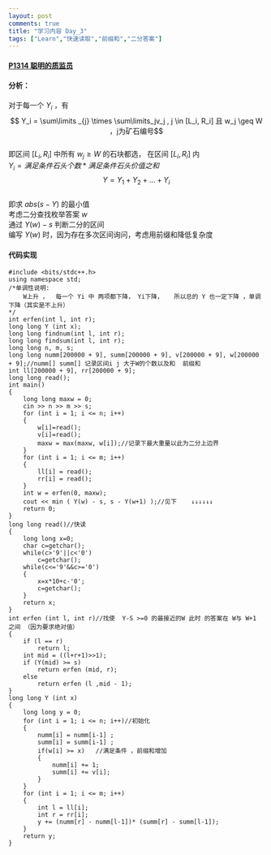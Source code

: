 ```yaml
---
layout: post
comments: true
title: "学习内容 Day_3"
tags: ["Learn","快速读取","前缀和","二分答案"]
---
```

#### [P1314 聪明的质监员](https://www.luogu.org/problemnew/show/P1314)  
#### 分析：  
对于每一个 $Y_i$ ，有  
$$  Y_i = \sum\limits _{j}  \times \sum\limits_jv_j  ,  j \in [L_i, R_i]  且 w_j \geq W ，j为矿石编号$$  
 即区间  $[L_i ,R_i]$ 中所有 $w_j\geq W$ 的石块都选， 在区间  $[L_i ,R_i]$ 内  
 $Y_i = 满足条件石头个数 * 满足条件石头价值之和$  
$$ Y = Y_1 + Y_2 + ... + Y_i  $$  
即求 $abs(s - Y)$ 的最小值  
考虑二分查找枚举答案 $w$  
通过 $Y(w) - s$ 判断二分的区间  
编写  $Y(w)$ 时，因为存在多次区间询问，考虑用前缀和降低复杂度
#### 代码实现
```
#include <bits/stdc++.h>
using namespace std;
/*单调性说明: 
	W上升 ，  每一个 Yi 中 两项都下降， Yi下降，   所以总的 Y 也一定下降 ，单调下降（其实是不上升） 
*/
int erfen(int l, int r);
long long Y (int x);
long long findnum(int l, int r);
long long findsum(int l, int r);
long long n, m, s;
long long numm[200000 + 9], summ[200000 + 9], v[200000 + 9], w[200000 + 9];//numm[] summ[] 记录区间i j 大于W的个数以及和  前缀和 
int ll[200000 + 9], rr[200000 + 9];
long long read();
int main()
{
	long long maxw = 0;
	cin >> n >> m >> s;
	for (int i = 1; i <= n; i++)
	{
		w[i]=read();
		v[i]=read();
		maxw = max(maxw, w[i]);//记录下最大重量以此为二分上边界 
	}
	for (int i = 1; i <= m; i++)
	{
		ll[i] = read();
		rr[i] = read();
	}
	int w = erfen(0, maxw);
	cout << min ( Y(w) - s, s - Y(w+1) );//见下    ↓↓↓↓↓↓ 
	return 0;
} 
long long read()//快读 
{
	long long x=0;
	char c=getchar();
	while(c>'9'||c<'0') 
		c=getchar();
	while(c<='9'&&c>='0') 
	{
		x=x*10+c-'0';
		c=getchar();
	}
	return x;
}
int erfen (int l, int r)//找使  Y-S >=0 的最接近的W 此时 的答案在 W与 W+1 之间 （因为要求绝对值） 
{
	if (l == r)
		return l;
	int mid = ((l+r+1)>>1);
	if (Y(mid) >= s) 
		return erfen (mid, r);
	else
		return erfen (l ,mid - 1); 
}
long long Y (int x)
{
	long long y = 0;
	for (int i = 1; i <= n; i++)//初始化 
	{	
		numm[i] = numm[i-1] ;
		summ[i] = summ[i-1] ;
		if(w[i] >= x)	//满足条件 ，前缀和增加 
		{	
			numm[i] += 1;
			summ[i] += v[i];
		}	
	}
	for (int i = 1; i <= m; i++)
	{
		int l = ll[i];
		int r = rr[i];
		y += (numm[r] - numm[l-1])* (summ[r] - summ[l-1]);
	}
	return y;
}
```